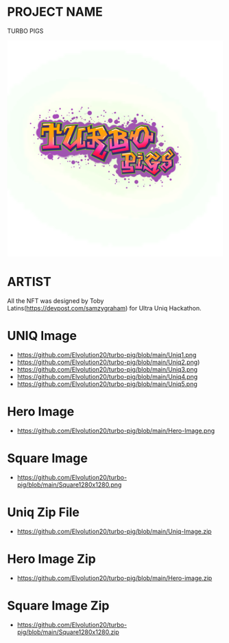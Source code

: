 # PROJECT NAME
 TURBO PIGS

 ![](https://github.com/Elvolution20/turbo-pig/blob/main/logo.png)


 # ARTIST

 All the NFT was designed by Toby Latins(https://devpost.com/samzygraham) for Ultra Uniq Hackathon.

# UNIQ Image

- https://github.com/Elvolution20/turbo-pig/blob/main/Uniq1.png
- https://github.com/Elvolution20/turbo-pig/blob/main/Uniq2.png)
- https://github.com/Elvolution20/turbo-pig/blob/main/Uniq3.png
- https://github.com/Elvolution20/turbo-pig/blob/main/Uniq4.png
- https://github.com/Elvolution20/turbo-pig/blob/main/Uniq5.png

# Hero Image

- https://github.com/Elvolution20/turbo-pig/blob/main/Hero-Image.png

# Square Image 
 
 - https://github.com/Elvolution20/turbo-pig/blob/main/Square1280x1280.png


# Uniq Zip File 

- https://github.com/Elvolution20/turbo-pig/blob/main/Uniq-Image.zip

# Hero Image Zip

- https://github.com/Elvolution20/turbo-pig/blob/main/Hero-image.zip

# Square Image Zip

- https://github.com/Elvolution20/turbo-pig/blob/main/Square1280x1280.zip
